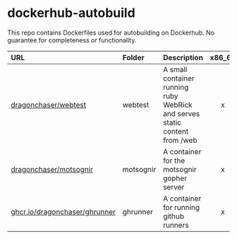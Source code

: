 # dockerhub-autobuild

This repo contains Dockerfiles used for autobuilding on Dockerhub.
No guarantee for completeness or functionality.

|URL|Folder|Description|x86_64|arm32v7|aarch64|
|:--|:-----|:----------|:----:|:-----:|:-----:|
|[dragonchaser/webtest](https://hub.docker.com/r/dragonchaser/webtest)|webtest|A small container running ruby WebRick and serves static content from /web|x|x||
|[dragonchaser/motsognir](https://hub.docker.com/r/dragonchaser/motsognir) |motsognir|A container for the motsognir gopher server|x|x||
|[ghcr.io/dragonchaser/ghrunner](https://github.com/dragonchaser/dockerhub-autobuild/pkgs/container/ghrunner)|ghrunner |A container for running github runners     |x|x|x|
